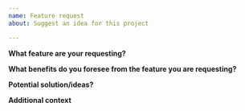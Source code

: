 ```yaml
---
name: Feature request
about: Suggest an idea for this project

---
```


**What feature are your requesting?**
<!--- A clear and concise description of the request -->

**What benefits do you foresee from the feature you are requesting?**
<!--- A clear and concise description of what you want to happen. -->

**Potential solution/ideas?**
<!--- If you happen to have some ideas on how the implementation should be, feel free to jot down the details here. -->

**Additional context**
<!--- Add any other context or screenshots about the feature request here. -->